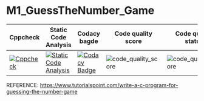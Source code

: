 # M1_GuessTheNumber_Game

| **Cppcheck** | **Static Code Analysis**                                              | **Codacy bagde** | **Code quality score** |**Code quality status** |  
|--------------|-----------------------------------------------------------------------|------------------|------------------------|--------------------------------|
|  [![Cppcheck](https://github.com/SudhanKrishnasamy/M1_GuessTheNumber_Game/actions/workflows/c-cpp.yml/badge.svg)](https://github.com/SudhanKrishnasamy/M1_GuessTheNumber_Game/actions/workflows/c-cpp.yml)    | [![Static Code Analysis](https://github.com/SudhanKrishnasamy/M1_GuessTheNumber_Game/actions/workflows/static.yml/badge.svg)](https://github.com/SudhanKrishnasamy/M1_GuessTheNumber_Game/actions/workflows/static.yml) | [![Codacy Badge](https://app.codacy.com/project/badge/Grade/baba9c0cee5f417d8bf752a10addb430)](https://www.codacy.com/gh/SudhanKrishnasamy/M1_GuessTheNumber_Game/dashboard?utm_source=github.com&amp;utm_medium=referral&amp;utm_content=SudhanKrishnasamy/M1_GuessTheNumber_Game&amp;utm_campaign=Badge_Grade)| ![code_quality_score](https://api.codiga.io/project/30964/score/svg) |![code_quality_score](https://api.codiga.io/project/30964/status/svg) |













REFERENCE: https://www.tutorialspoint.com/write-a-c-program-for-guessing-the-number-game
